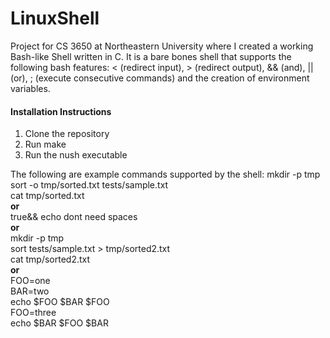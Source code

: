 # LinuxShell

Project for CS 3650 at Northeastern University where I created a working Bash-like Shell written in C. It is a bare bones shell that supports the following bash features: < (redirect input), > (redirect output), && (and), || (or), ; (execute consecutive commands) and the creation of environment variables.

#### Installation Instructions

1. Clone the repository
2. Run make
3. Run the nush executable

The following are example commands supported by the shell:
mkdir -p tmp <br />
sort -o tmp/sorted.txt tests/sample.txt <br />
cat tmp/sorted.txt <br />
__or__ <br />
true&& 	echo dont 	need spaces <br />
__or__ <br />
mkdir -p tmp <br />
sort tests/sample.txt > tmp/sorted2.txt <br />
cat tmp/sorted2.txt <br />
__or__ <br />
FOO=one <br />
BAR=two <br />
echo $FOO $BAR $FOO <br />
FOO=three <br />
echo $BAR $FOO $BAR <br />

